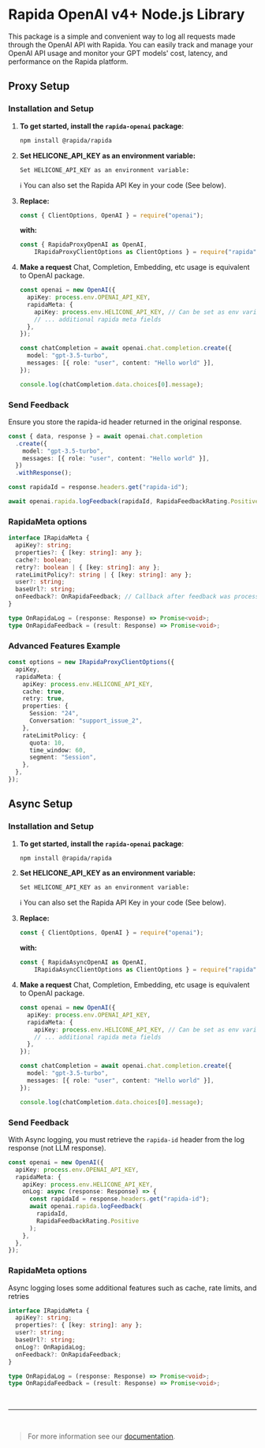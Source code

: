 # Rapida OpenAI v4+ Node.js Library

This package is a simple and convenient way to log all requests made through the OpenAI API with Rapida. You can easily track and manage your OpenAI API usage and monitor your GPT models' cost, latency, and performance on the Rapida platform.

## Proxy Setup

### Installation and Setup

1. **To get started, install the `rapida-openai` package**:

   ```bash
   npm install @rapida/rapida
   ```

2. **Set HELICONE_API_KEY as an environment variable:**

   ```base
   Set HELICONE_API_KEY as an environment variable:
   ```

   ℹ️ You can also set the Rapida API Key in your code (See below).

3. **Replace:**

   ```typescript
   const { ClientOptions, OpenAI } = require("openai");
   ```

   **with:**

   ```typescript
   const { RapidaProxyOpenAI as OpenAI,
       IRapidaProxyClientOptions as ClientOptions } = require("rapida");
   ```

4. **Make a request**
   Chat, Completion, Embedding, etc usage is equivalent to OpenAI package.

   ```typescript
   const openai = new OpenAI({
     apiKey: process.env.OPENAI_API_KEY,
     rapidaMeta: {
       apiKey: process.env.HELICONE_API_KEY, // Can be set as env variable
       // ... additional rapida meta fields
     },
   });

   const chatCompletion = await openai.chat.completion.create({
     model: "gpt-3.5-turbo",
     messages: [{ role: "user", content: "Hello world" }],
   });

   console.log(chatCompletion.data.choices[0].message);
   ```

### Send Feedback

Ensure you store the rapida-id header returned in the original response.

```typescript
const { data, response } = await openai.chat.completion
  .create({
    model: "gpt-3.5-turbo",
    messages: [{ role: "user", content: "Hello world" }],
  })
  .withResponse();

const rapidaId = response.headers.get("rapida-id");

await openai.rapida.logFeedback(rapidaId, RapidaFeedbackRating.Positive); // or Negative
```

### RapidaMeta options

```typescript
interface IRapidaMeta {
  apiKey?: string;
  properties?: { [key: string]: any };
  cache?: boolean;
  retry?: boolean | { [key: string]: any };
  rateLimitPolicy?: string | { [key: string]: any };
  user?: string;
  baseUrl?: string;
  onFeedback?: OnRapidaFeedback; // Callback after feedback was processed
}

type OnRapidaLog = (response: Response) => Promise<void>;
type OnRapidaFeedback = (result: Response) => Promise<void>;
```

### Advanced Features Example

```typescript
const options = new IRapidaProxyClientOptions({
  apiKey,
  rapidaMeta: {
    apiKey: process.env.HELICONE_API_KEY,
    cache: true,
    retry: true,
    properties: {
      Session: "24",
      Conversation: "support_issue_2",
    },
    rateLimitPolicy: {
      quota: 10,
      time_window: 60,
      segment: "Session",
    },
  },
});
```

## Async Setup

### Installation and Setup

1. **To get started, install the `rapida-openai` package**:

   ```bash
   npm install @rapida/rapida
   ```

2. **Set HELICONE_API_KEY as an environment variable:**

   ```base
   Set HELICONE_API_KEY as an environment variable:
   ```

   ℹ️ You can also set the Rapida API Key in your code (See below).

3. **Replace:**

   ```typescript
   const { ClientOptions, OpenAI } = require("openai");
   ```

   **with:**

   ```typescript
   const { RapidaAsyncOpenAI as OpenAI,
       IRapidaAsyncClientOptions as ClientOptions } = require("rapida");
   ```

4. **Make a request**
   Chat, Completion, Embedding, etc usage is equivalent to OpenAI package.

   ```typescript
   const openai = new OpenAI({
     apiKey: process.env.OPENAI_API_KEY,
     rapidaMeta: {
       apiKey: process.env.HELICONE_API_KEY, // Can be set as env variable
       // ... additional rapida meta fields
     },
   });

   const chatCompletion = await openai.chat.completion.create({
     model: "gpt-3.5-turbo",
     messages: [{ role: "user", content: "Hello world" }],
   });

   console.log(chatCompletion.data.choices[0].message);
   ```

### Send Feedback

With Async logging, you must retrieve the `rapida-id` header from the log response (not LLM response).

```typescript
const openai = new OpenAI({
  apiKey: process.env.OPENAI_API_KEY,
  rapidaMeta: {
    apiKey: process.env.HELICONE_API_KEY,
    onLog: async (response: Response) => {
      const rapidaId = response.headers.get("rapida-id");
      await openai.rapida.logFeedback(
        rapidaId,
        RapidaFeedbackRating.Positive
      );
    },
  },
});
```

### RapidaMeta options

Async logging loses some additional features such as cache, rate limits, and retries

```typescript
interface IRapidaMeta {
  apiKey?: string;
  properties?: { [key: string]: any };
  user?: string;
  baseUrl?: string;
  onLog?: OnRapidaLog;
  onFeedback?: OnRapidaFeedback;
}

type OnRapidaLog = (response: Response) => Promise<void>;
type OnRapidaFeedback = (result: Response) => Promise<void>;
```

&nbsp;

---

&nbsp;

> For more information see our [documentation](https://docs.rapida.ai/introduction).
